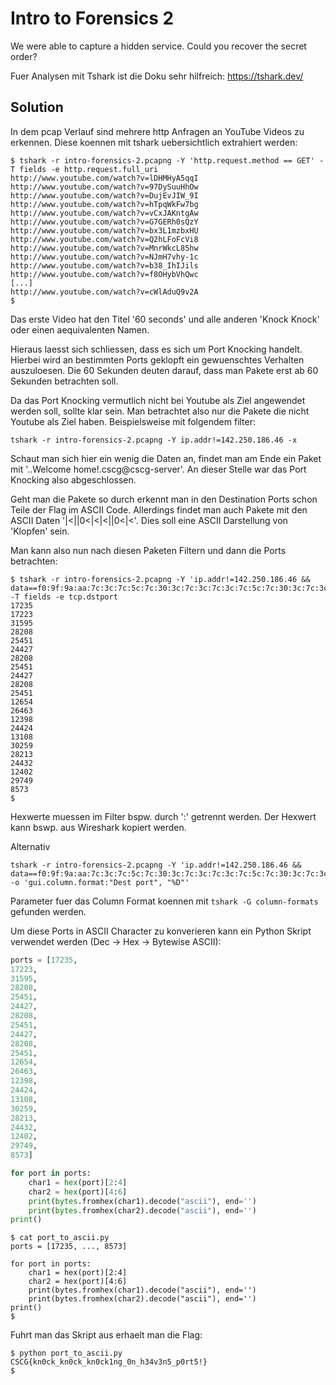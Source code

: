 # Intro to Forensics 2
We were able to capture a hidden service. Could you recover the secret order?

Fuer Analysen mit Tshark ist die Doku sehr hilfreich: https://tshark.dev/

## Solution
In dem pcap Verlauf sind mehrere http Anfragen an YouTube Videos zu erkennen. Diese koennen mit tshark uebersichtlich extrahiert werden:
```
$ tshark -r intro-forensics-2.pcapng -Y 'http.request.method == GET' -T fields -e http.request.full_uri
http://www.youtube.com/watch?v=lDHMHyA5qqI
http://www.youtube.com/watch?v=97DySuuHhOw
http://www.youtube.com/watch?v=DujEvJIW_9I
http://www.youtube.com/watch?v=hTpqWkFw7bg
http://www.youtube.com/watch?v=vCxJAKntgAw
http://www.youtube.com/watch?v=G7GERh0sQzY
http://www.youtube.com/watch?v=bx3L1mzbxHU
http://www.youtube.com/watch?v=Q2hLFoFcVi8
http://www.youtube.com/watch?v=MnrWkcL85hw
http://www.youtube.com/watch?v=NJmH7vhy-1c
http://www.youtube.com/watch?v=b38_IhIJils
http://www.youtube.com/watch?v=f8OHybVhQwc
[...]
http://www.youtube.com/watch?v=cWlAduQ9v2A
$ 
```

Das erste Video hat den Titel '60 seconds' und alle anderen 'Knock Knock' oder einen aequivalenten Namen.

Hieraus laesst sich schliessen, dass es sich um Port Knocking handelt. Hierbei wird an bestimmten Ports geklopft ein gewuenschtes Verhalten auszuloesen. Die 60 Sekunden deuten darauf, dass man Pakete erst ab 60 Sekunden betrachten soll.

Da das Port Knocking vermutlich nicht bei Youtube als Ziel angewendet werden soll, sollte klar sein. Man betrachtet also nur die Pakete die nicht Youtube als Ziel haben. Beispielsweise mit folgendem filter:
```
tshark -r intro-forensics-2.pcapng -Y ip.addr!=142.250.186.46 -x
```

Schaut man sich hier ein wenig die Daten an, findet man am Ende ein Paket mit '..Welcome home!.cscg@cscg-server'. An dieser Stelle war das Port Knocking also abgeschlossen.

Geht man die Pakete so durch erkennt man in den Destination Ports schon Teile der Flag im ASCII Code. Allerdings findet man auch Pakete mit den ASCII Daten '|<|\|0<|<|<|\|0<|<'. Dies soll eine ASCII Darstellung von 'Klopfen' sein.

Man kann also nun nach diesen Paketen Filtern und dann die Ports betrachten:
```
$ tshark -r intro-forensics-2.pcapng -Y 'ip.addr!=142.250.186.46 && data==f0:9f:9a:aa:7c:3c:7c:5c:7c:30:3c:7c:3c:7c:3c:7c:5c:7c:30:3c:7c:3c:f0:9f:9a:aa:0a' -T fields -e tcp.dstport
17235
17223
31595
28208
25451
24427
28208
25451
24427
28208
25451
12654
26463
12398
24424
13108
30259
28213
24432
12402
29749
8573
$
```
Hexwerte muessen im Filter bspw. durch ':' getrennt werden. Der Hexwert kann bswp. aus Wireshark kopiert werden.

Alternativ
```
tshark -r intro-forensics-2.pcapng -Y 'ip.addr!=142.250.186.46 && data==f0:9f:9a:aa:7c:3c:7c:5c:7c:30:3c:7c:3c:7c:3c:7c:5c:7c:30:3c:7c:3c:f0:9f:9a:aa:0a' -o 'gui.column.format:"Dest port", "%D"'
```
Parameter fuer das Column Format koennen mit `tshark -G column-formats` gefunden werden.

Um diese Ports in ASCII Character zu konverieren kann ein Python Skript verwendet werden (Dec -> Hex -> Bytewise ASCII):
```python
ports = [17235,
17223,
31595,
28208,
25451,
24427,
28208,
25451,
24427,
28208,
25451,
12654,
26463,
12398,
24424,
13108,
30259,
28213,
24432,
12402,
29749,
8573]

for port in ports:
    char1 = hex(port)[2:4]
    char2 = hex(port)[4:6]
    print(bytes.fromhex(char1).decode("ascii"), end='')
    print(bytes.fromhex(char2).decode("ascii"), end='')
print()
```

```
$ cat port_to_ascii.py 
ports = [17235, ..., 8573]

for port in ports:
    char1 = hex(port)[2:4]
    char2 = hex(port)[4:6]
    print(bytes.fromhex(char1).decode("ascii"), end='')
    print(bytes.fromhex(char2).decode("ascii"), end='')
print()
$ 
```

Fuhrt man das Skript aus erhaelt man die Flag:
```
$ python port_to_ascii.py 
CSCG{kn0ck_kn0ck_kn0ck1ng_0n_h34v3n5_p0rt5!}
$
```
